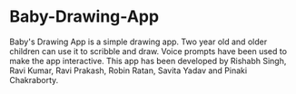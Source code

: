 # Baby-Drawing-App
Baby's Drawing App is a simple drawing app. Two year old and older children can use it to scribble and draw. Voice prompts have been used to make the app interactive. This app has been developed by Rishabh Singh, Ravi Kumar, Ravi Prakash, Robin Ratan, Savita Yadav and Pinaki Chakraborty.
